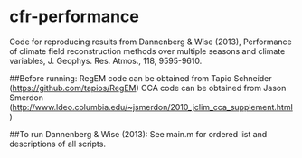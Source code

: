 # cfr-performance
Code for reproducing results from Dannenberg &amp; Wise (2013), Performance of climate field reconstruction methods over multiple seasons and climate variables, J. Geophys. Res. Atmos., 118, 9595-9610.


##Before running:
RegEM code can be obtained from Tapio Schneider (https://github.com/tapios/RegEM)
CCA code can be obtained from Jason Smerdon (http://www.ldeo.columbia.edu/~jsmerdon/2010_jclim_cca_supplement.html)


##To run Dannenberg & Wise (2013):
See main.m for ordered list and descriptions of all scripts.
